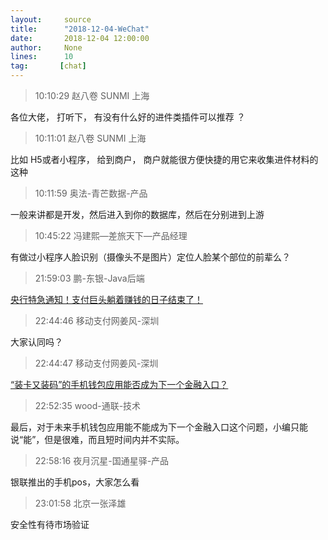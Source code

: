 ```yaml
---
layout:     source 
title:      "2018-12-04-WeChat"
date:       2018-12-04 12:00:00
author:     None
lines:      10 
tag:       [chat]
---
```

> 10:10:29  赵八卷 SUNMI 上海  
   
各位大佬， 打听下， 有没有什么好的进件类插件可以推荐 ？  
   
> 10:11:01  赵八卷 SUNMI 上海  
   
比如  H5或者小程序， 给到商户， 商户就能很方便快捷的用它来收集进件材料的这种  
   
> 10:11:59  奥法-青芒数据-产品  
   
一般来讲都是开发，然后进入到你的数据库，然后在分别进到上游  
   
> 10:45:22  冯建熙—差旅天下—产品经理  
   
有做过小程序人脸识别（摄像头不是图片）定位人脸某个部位的前辈么？  
   
> 21:59:03  鹏-东银-Java后端  
   
[央行特急通知！支付巨头躺着赚钱的日子结束了！
](http://mp.weixin.qq.com/s?__biz=MjM5ODQ1NjE2Nw==&amp;amp;amp;mid=2652440673&amp;amp;amp;idx=4&amp;amp;amp;sn=fde8cdea7ded56f49ef7403a45522f46&amp;amp;amp;chksm=bd27d6698a505f7ffbf327f6948700ed6bc59d6e7838685fd09d6174d9df4042c9e311bdf1bb&amp;amp;amp;mpshare=1&amp;amp;amp;scene=1&amp;amp;amp;srcid=12041u2IEYWPmn6ueavXYLrn#rd)  
   
> 22:44:46  移动支付网姜风-深圳  
   
大家认同吗？  
   
> 22:44:47  移动支付网姜风-深圳  
   
[“装卡又装码”的手机钱包应用能否成为下一个金融入口？
](http://mp.weixin.qq.com/s?__biz=MjM5MTQ0NDEwMA==&amp;amp;amp;mid=2651575802&amp;amp;amp;idx=1&amp;amp;amp;sn=4a9072e46b59382037531729b5f4fb11&amp;amp;amp;chksm=bd4a08118a3d81071b143baa531a9d9abee35c25e53119580f28728e5793b46a3c31336a0885&amp;amp;amp;mpshare=1&amp;amp;amp;scene=1&amp;amp;amp;srcid=120467NQJlXFSwcPncR8QUs9#rd)  
   
> 22:52:35  wood-通联-技术  
   
最后，对于未来手机钱包应用能不能成为下一个金融入口这个问题，小编只能说“能”，但是很难，而且短时间内并不实际。  
   
> 22:58:16  夜月沉星-国通星驿-产品  
   
银联推出的手机pos，大家怎么看  
   
> 23:01:58  北京一张泽雄  
   
安全性有待市场验证  
   
